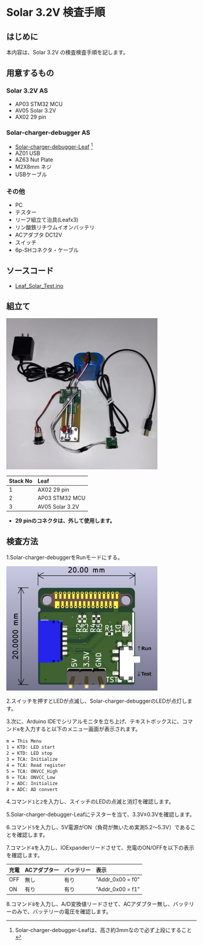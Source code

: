 # Solar 3.2V 検査手順
## はじめに
本内容は、Solar 3.2V の検査検査手順を記します。
## 用意するもの
### Solar 3.2V AS
* AP03 STM32 MCU  
* AV05 Solar 3.2V
* AX02 29 pin

### Solar-charger-debugger AS
* [Solar-charger-debugger-Leaf](https://github.com/Leafony/HW-Design-Files/tree/master/Solar-charger-debugger-Leaf) [^1]
* AZ01 USB
* AZ63 Nut Plate
* M2X8mm ネジ
* USBケーブル 
[^1]:Solar-charger-debugger-Leafは、高さ約3mmなので必ず上段にすること
### その他
* PC
* テスター
* リーフ組立て治具(Leafx3)
* リン酸鉄リチウムイオンバッテリ
* ACアダプタ DC12V
* スイッチ
* 6p-SHコネクタ・ケーブル

## ソースコード
* [Leaf_Solar_Test.ino](https://github.com/Leafony/Sample-Sketches/blob/master/Leaf_Solar_Test/Leaf_Solar_Test.ino)
## 組立て
<img src="./docs/Solar_3.2V_Test-3.jpg" width="400" />

|Stack No| Leaf | 
| :---  | :--- | 
|1 | AX02 29 pin |
|2|  AP03 STM32 MCU| 
|3|  AV05 Solar 3.2V| 
* **29 pinのコネクタは、外して使用します。**


## 検査方法
1.Solar-charger-debuggerをRunモードにする。

<img src="./docs/Solar-charger-debugger-Leaf_3d.png" width="400" />

2.スイッチを押すとLEDが点滅し、Solar-charger-debuggerのLEDが点灯します。

3.次に、Arduino IDEでシリアルモニタを立ち上げ、テキストボックスに、コマンド`m`を入力すると以下のメニュー画面が表示されます。
 ```
 m = This Menu
 1 = KTD: LED start
 2 = KTD: LED stop
 3 = TCA: Initialize
 4 = TCA: Read register
 5 = TCA: ONVCC_High
 6 = TCA: ONVCC_Low
 7 = ADC: Initialize
 8 = ADC: AD convert
 ```
4.コマンド`1`と`2`を入力し、スイッチのLEDの点滅と消灯を確認します。

5.Solar-charger-debugger-Leafにテスターを当て、3.3V±0.3Vを確認します。
 
6.コマンド`5`を入力し、5V電源がON（負荷が無いため実測5.2～5.3V）であることを確認します。

7.コマンド`4`を入力し、IOExpanderリードさせて、充電のON/OFFを以下の表示を確認します。

| 充電 | ACアダプター | バッテリー | 表示|
| :---  | :--- | :--- | :--- |
|OFF |  無し | 有り |"Addr_0x00 = f0" |
|ON|  有り | 有り | "Addr_0x00 = f1"  |

8.コマンド`8`を入力し、A/D変換値リードさせて、ACアダプター無し、バッテリーのみで、バッテリーの電圧を確認します。

